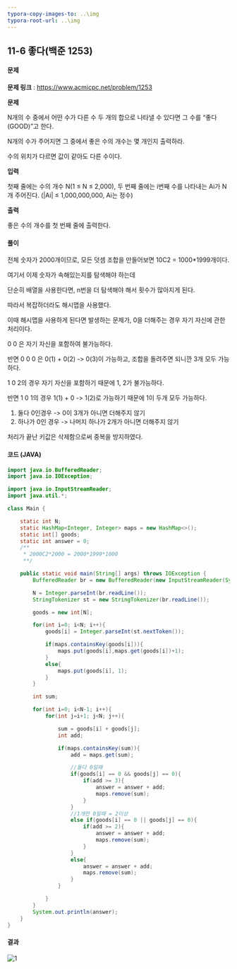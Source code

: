 ```yaml
---
typora-copy-images-to: ..\img
typora-root-url: ..\img
---
```


## 11-6 좋다(백준 1253)

#### 문제

**문제 링크** : https://www.acmicpc.net/problem/1253

**문제**

N개의 수 중에서 어떤 수가 다른 수 두 개의 합으로 나타낼 수 있다면 그 수를 “좋다(GOOD)”고 한다.

N개의 수가 주어지면 그 중에서 좋은 수의 개수는 몇 개인지 출력하라.

수의 위치가 다르면 값이 같아도 다른 수이다.

**입력**

첫째 줄에는 수의 개수 N(1 ≤ N ≤ 2,000), 두 번째 줄에는 i번째 수를 나타내는 Ai가 N개 주어진다. (|Ai| ≤ 1,000,000,000, Ai는 정수)

**출력**

좋은 수의 개수를 첫 번째 줄에 출력한다.



#### 풀이

전체 숫자가 2000개이므로, 모든 덧셈 조합을 만들어보면 10C2 = 1000*1999개이다.



여기서 이제 숫자가 속해있는지를 탐색해야 하는데

단순히 배열을 사용한다면, n번을 더 탐색해야 해서 횟수가 많아지게 된다.

따라서 복잡하더라도 해시맵을 사용했다.



이때 해시맵을 사용하게 된다면 발생하는 문제가, 0을 더해주는 경우 자기 자신에 관한 처리이다.

0 0 은 자기 자신을 포함하여 불가능하다.

반면 0 0 0 은 0(1) + 0(2) -> 0(3)이 가능하고, 조합을 돌려주면 되니깐 3개 모두 가능하다.



1 0 2의 경우 자기 자신을 포함하기 때문에 1, 2가 불가능하다.

반면 1 0 1의 경우 1(1)  + 0 -> 1(2)로 가능하기 때문에 1이 두개 모두 가능하다. 

1. 둘다 0인경우 -> 0이 3개가 아니면 더해주지 않기
2. 하나가 0인 경우 -> 나머지 하나가 2개가 아니면 더해주지 않기



처리가 끝난 키값은 삭제함으로써 중복을 방지하였다.



#### 코드 (JAVA)

````java
import java.io.BufferedReader;
import java.io.IOException;

import java.io.InputStreamReader;
import java.util.*;

class Main {

    static int N;
    static HashMap<Integer, Integer> maps = new HashMap<>();
    static int[] goods;
    static int answer = 0;
    /**
     * 2000C2*2000 = 2000*1999*1000
     **/

    public static void main(String[] args) throws IOException {
        BufferedReader br = new BufferedReader(new InputStreamReader(System.in));

        N = Integer.parseInt(br.readLine());
        StringTokenizer st = new StringTokenizer(br.readLine());

        goods = new int[N];

        for(int i=0; i<N; i++){
            goods[i] = Integer.parseInt(st.nextToken());

            if(maps.containsKey(goods[i])){
                maps.put(goods[i],maps.get(goods[i])+1);
            }
            else{
                maps.put(goods[i], 1);
            }
        }

        int sum;

        for(int i=0; i<N-1; i++){
            for(int j=i+1; j<N; j++){

                sum = goods[i] + goods[j];
                int add;

                if(maps.containsKey(sum)){
                    add = maps.get(sum);

                    //둘다 0일때
                    if(goods[i] == 0 && goods[j] == 0){
                        if(add >= 3){
                            answer = answer + add;
                            maps.remove(sum);
                        }
                    }
                    //1개만 0일때 = 2이상
                    else if(goods[i] == 0 || goods[j] == 0){
                        if(add >= 2){
                            answer = answer + add;
                            maps.remove(sum);
                        }
                    }
                    else{
                        answer = answer + add;
                        maps.remove(sum);
                    }
                }

            }
        }
        System.out.println(answer);
    }
}
````



#### 결과

![1](result-11-6.png)

